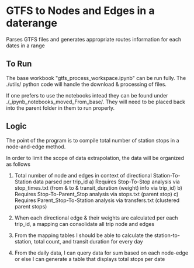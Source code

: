 # GTFS to Nodes and Edges in a daterange
Parses GTFS files and generates appropriate routes information for each dates in a range


## To Run
The base workbook "gtfs_process_workspace.ipynb" can be run fully. The ./utils/ python code will handle the download & processing of files.

If one prefers to use the notebooks intead they can be found under ./_ipynb_notebooks_moved_From_base/. They will need to be placed back into the parent folder in them to run properly.

## Logic
The point of the program is to compile total number of station stops in a node-and-edge method.

In order to limit the scope of data extrapolation, the data will be organized as follows

1) Total number of node and edges in context of directional Station-To-Station data parsed per trip_id
    a) Requires Stop-To-Stop analysis via stop_times.txt (from & to & transit_duration (weight) info via trip_id)
    b) Requires Stop-To-Parent_Stop analysis via stops.txt (parent stop)
    c) Requires Parent_Stop-To-Station analysis via transfers.txt (clustered parent stops)

2) When each directional edge & their weights are calculated per each trip_id, a mapping can consolidate all trip node and edges

3) From the mapping tables I should be able to calculate the station-to-station, total count, and transit duration for every day

4) From the daily data, I can query data for sum based on each node-edge or else I can generate a table that displays total stops per date
